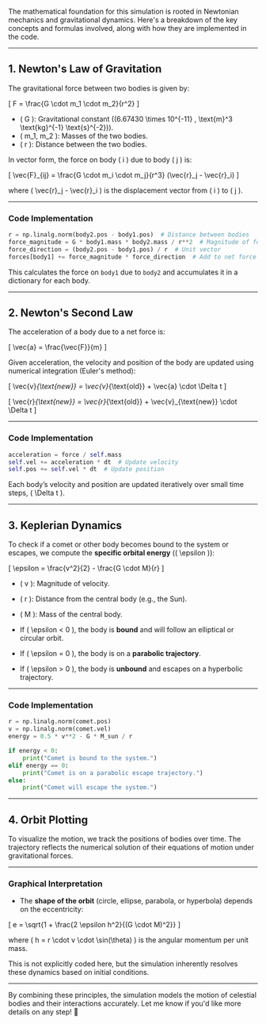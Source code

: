 The mathematical foundation for this simulation is rooted in Newtonian mechanics and gravitational dynamics. Here's a breakdown of the key concepts and formulas involved, along with how they are implemented in the code.

---

## 1. **Newton's Law of Gravitation**

The gravitational force between two bodies is given by:

\[
F = \frac{G \cdot m_1 \cdot m_2}{r^2}
\]

- \( G \): Gravitational constant (\(6.67430 \times 10^{-11} \, \text{m}^3 \text{kg}^{-1} \text{s}^{-2}\)).
- \( m_1, m_2 \): Masses of the two bodies.
- \( r \): Distance between the two bodies.

In vector form, the force on body \( i \) due to body \( j \) is:

\[
\vec{F}_{ij} = \frac{G \cdot m_i \cdot m_j}{r^3} (\vec{r}_j - \vec{r}_i)
\]

where \( \vec{r}_j - \vec{r}_i \) is the displacement vector from \( i \) to \( j \).

---

### Code Implementation

```python
r = np.linalg.norm(body2.pos - body1.pos)  # Distance between bodies
force_magnitude = G * body1.mass * body2.mass / r**2  # Magnitude of force
force_direction = (body2.pos - body1.pos) / r  # Unit vector
forces[body1] += force_magnitude * force_direction  # Add to net force
```

This calculates the force on `body1` due to `body2` and accumulates it in a dictionary for each body.

---

## 2. **Newton's Second Law**

The acceleration of a body due to a net force is:

\[
\vec{a} = \frac{\vec{F}}{m}
\]

Given acceleration, the velocity and position of the body are updated using numerical integration (Euler's method):

\[
\vec{v}_{\text{new}} = \vec{v}_{\text{old}} + \vec{a} \cdot \Delta t
\]

\[
\vec{r}_{\text{new}} = \vec{r}_{\text{old}} + \vec{v}_{\text{new}} \cdot \Delta t
\]

---

### Code Implementation

```python
acceleration = force / self.mass
self.vel += acceleration * dt  # Update velocity
self.pos += self.vel * dt  # Update position
```

Each body’s velocity and position are updated iteratively over small time steps, \( \Delta t \).

---

## 3. **Keplerian Dynamics**

To check if a comet or other body becomes bound to the system or escapes, we compute the **specific orbital energy** (\( \epsilon \)):

\[
\epsilon = \frac{v^2}{2} - \frac{G \cdot M}{r}
\]

- \( v \): Magnitude of velocity.
- \( r \): Distance from the central body (e.g., the Sun).
- \( M \): Mass of the central body.

- If \( \epsilon < 0 \), the body is **bound** and will follow an elliptical or circular orbit.
- If \( \epsilon = 0 \), the body is on a **parabolic trajectory**.
- If \( \epsilon > 0 \), the body is **unbound** and escapes on a hyperbolic trajectory.

---

### Code Implementation

```python
r = np.linalg.norm(comet.pos)
v = np.linalg.norm(comet.vel)
energy = 0.5 * v**2 - G * M_sun / r

if energy < 0:
    print("Comet is bound to the system.")
elif energy == 0:
    print("Comet is on a parabolic escape trajectory.")
else:
    print("Comet will escape the system.")
```

---

## 4. **Orbit Plotting**

To visualize the motion, we track the positions of bodies over time. The trajectory reflects the numerical solution of their equations of motion under gravitational forces.

---

### Graphical Interpretation

- The **shape of the orbit** (circle, ellipse, parabola, or hyperbola) depends on the eccentricity:

\[
e = \sqrt{1 + \frac{2 \epsilon h^2}{(G \cdot M)^2}}
\]

where \( h = r \cdot v \cdot \sin(\theta) \) is the angular momentum per unit mass.

This is not explicitly coded here, but the simulation inherently resolves these dynamics based on initial conditions.

---

By combining these principles, the simulation models the motion of celestial bodies and their interactions accurately. Let me know if you'd like more details on any step! 🚀

